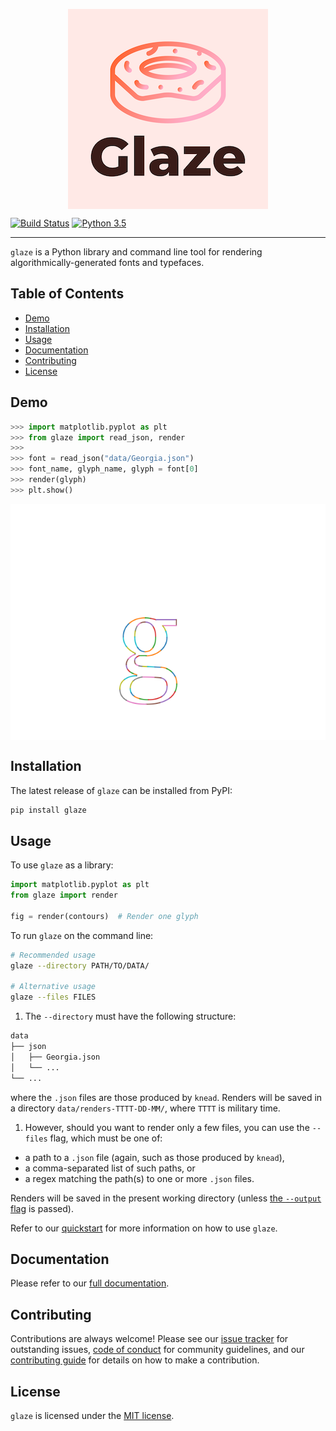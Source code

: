 <p align="center">
<img src="https://raw.githubusercontent.com/font-bakers/glaze/master/docs/img/logo.png" alt="Glaze logo" title="Glaze logo" align="center"></img>
</p>

[![Build Status](https://travis-ci.com/font-bakers/glaze.svg?branch=master)](https://travis-ci.com/font-bakers/glaze)
[![Python 3.5](https://img.shields.io/badge/python-3.5-blue.svg)](https://www.python.org/downloads/release/python-352/)

---

`glaze` is a Python library and command line tool for rendering
algorithmically-generated fonts and typefaces.

## Table of Contents

* [Demo](#Demo)
* [Installation](#Installation)
* [Usage](#Usage)
* [Documentation](#Documentation)
* [Contributing](#Contributing)
* [License](#License)

## Demo

```python
>>> import matplotlib.pyplot as plt
>>> from glaze import read_json, render
>>>
>>> font = read_json("data/Georgia.json")
>>> font_name, glyph_name, glyph = font[0]
>>> render(glyph)
>>> plt.show()
```

<img src="https://raw.githubusercontent.com/font-bakers/glaze/master/docs/img/Georgia.g_lower.png" alt="Rendered glyph (lowercase g)" title="Rendered glyph" align="center"></img>

## Installation

The latest release of `glaze` can be installed from PyPI:

```bash
pip install glaze
```

## Usage

To use `glaze` as a library:

```python
import matplotlib.pyplot as plt
from glaze import render

fig = render(contours)  # Render one glyph
```

To run `glaze` on the command line:

```bash
# Recommended usage
glaze --directory PATH/TO/DATA/

# Alternative usage
glaze --files FILES
```

1. The `--directory` must have the following structure:

  ```bash
  data
  ├── json
  │   ├── Georgia.json
  │   └── ...
  └── ...
  ```

  where the `.json` files are those produced by `knead`. Renders will be saved
  in a directory `data/renders-TTTT-DD-MM/`, where `TTTT` is military time.

1. However, should you want to render only a few files, you can use the
   `--files` flag, which must be one of:
  * a path to a `.json` file (again, such as those produced by `knead`),
  * a comma-separated list of such paths, or
  * a regex matching the path(s) to one or more `.json` files.

  Renders will be saved in the present working directory (unless [the `--output`
  flag](https://font-bakers.github.io/glaze/quickstart/#optional-flags) is
  passed).

Refer to our [quickstart](https://font-bakers.github.io/glaze/quickstart/) for
more information on how to use `glaze`.

## Documentation

Please refer to our [full documentation](https://font-bakers.github.io/glaze/).

## Contributing

Contributions are always welcome! Please see our [issue
tracker](https://github.com/font-bakers/glaze/issues) for outstanding issues,
[code of
conduct](https://github.com/font-bakers/glaze/blob/master/CODE_OF_CONDUCT.md)
for community guidelines, and our [contributing
guide](https://font-bakers.github.io/glaze/contributing/) for details on how to
make a contribution.

## License

`glaze` is licensed under the [MIT
license](https://github.com/font-bakers/glaze/blob/master/LICENSE).
